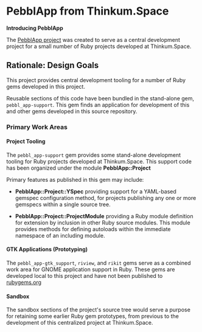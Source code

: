 PebblApp from Thinkum.Space
===========================

**Introducing PebblApp**

The [PebblApp project][pebblapp] was created to serve as a central
development project for a small number of Ruby projects developed at
Thinkum.Space.

## Rationale: Design Goals

This project provides central development tooling for a number of Ruby
gems developed in this project.

Reusable sections of this code have been bundled in the stand-alone
gem, `pebbl_app-support`. This gem finds an application for
development of this and other gems developed in this source repository.

### Primary Work Areas

#### Project Tooling

The `pebbl_app-support` gem provides some stand-alone development
tooling for Ruby projects developed at Thinkum.Space. This support code
has been organized under the module **PebblApp::Project**

Primary features as published in this gem may include:

- **PebblApp::Project::YSpec** providing support for a YAML-based
  gemspec configuration method, for projects publishing any one or more
  gemspecs within a single source tree.

- **PebblApp::Project::ProjectModule** providing a Ruby module
  definition for extension by inclusion in other Ruby source
  modules. This module provides methods for defining autoloads within
  the immediate namespace of an including module.

#### GTK Applications (Prototyping)

The `pebbl_app-gtk_support`, `riview`, and `rikit` gems serve as a
combined work area for GNOME application support in Ruby. These gems are
developed local to this project and have not been published to
[rubygems.org][rubygems]

#### Sandbox

The sandbox sections of the project's source tree would serve a purpose for
retaining some earlier Ruby gem prototypes, from previous to the
development of this centralized project at Thinkum.Space.

[pebblapp]: https://github.com/rubyblox/pebbl_app
[rubygems]: https://www.rubygems.org/

